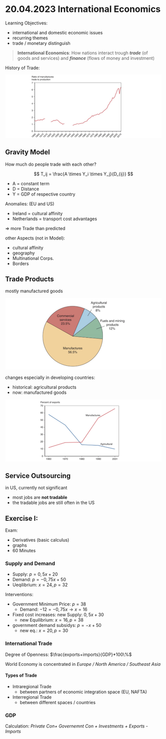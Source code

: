 # 20.04.2023 International Economics



Learning Objectives:

- international and domestic economic issues
- recurring themes
- trade / monetary distinguish  

> **International Economics**: How nations interact trough ***trade*** (of goods and services) and ***finance*** (flows of money and investment)



History of Trade:

![img](../images/2023-04-20_13-37-40.jpg)

## Gravity Model

How much do people trade with each other? 


$$
T_ij = \frac{A \times Y_i \times Y_j}{D_{ij}}
$$

- A = constant term
- D = Distance
- Y = GDP of respective country



Anomalies: (EU and US)

- Ireland = cultural affinity
- Netherlands = transport cost advantages

=> more Trade than predicted



other Aspects (not in Model):

- cultural affinity
- geography
- Multinational Corps.
- Borders



## Trade Products

mostly manufactured goods

![img](../images/2023-04-20_13-37-47.jpg)

changes especially in developing countries:

- historical: agricultural products
- now: manufactured goods

![img](../images/2023-04-20_13-39-23.jpg)

## Service Outsourcing

in US, currently not significant

- most jobs are **not tradable**
- the tradable jobs are still often in the US



## Exercise I:

Exam:

- Derivatives (basic calculus)
- graphs
- 60 Minutes



### Supply and Demand

- Supply: $p = 0,5x +20$
- Demand: $p = -0,75x+50$
- Ueqilibrium: $x = 24, p=32$



Interventions:

- Government Minimum Price: $p = 38$
    - Demand: $-12 = -0,75x \to x = 16$
- Fixed cost increases: new Supply: $0,5x+30$
    - new Equilibrium: $x = 16, p=38$
- government demand subsidys: $p = -x+50$
    - new eq.: $x= 20, p = 30$

### International Trade

Degree of Openness: $\frac{exports+imports}{GDP}*100\%$

World Economy is concentrated in *Europe / North America / Southeast Asia*

#### Types of Trade

- Intraregional Trade
    - between partners of economic integration space (EU, NAFTA)
- Interregional Trade
    - between different spaces / countries

### GDP

Calculation: *Private Con+ Governemnt Con + Investments + Exports - Imports*

